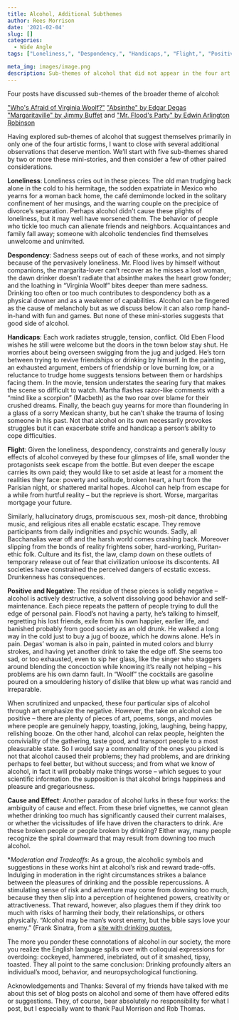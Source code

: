 ```yaml
---
title: Alcohol, Additional Subthemes
author: Rees Morrison
date: '2021-02-04'
slug: []
categories:
  - Wide Angle
tags: ["Loneliness,", "Despondency,", "Handicaps,", "Flight,", "Positive and Negative",]

meta_img: images/image.png
description: Sub-themes of alcohol that did not appear in the four art works previously addressed.
---
```


Four posts have discussed sub-themes of the broader theme of alcohol:

["Who's Afraid of Virginia Woolf?"](https://themesfromart.com/blog/2021-02-03-alcohol-woolf-nichols/)
["Absinthe" by Edgar Degas](https://themesfromart.com/blog/2021-02-03-alcohol-absinthe-degas/)
["Margaritaville" by Jimmy Buffet](https://themesfromart.com/blog/2021-02-01-alcohol-margaritaville-buffet/) and
["Mr. Flood's Party" by Edwin Arlington Robinson](https://themesfromart.com/blog/2021-01-24-alcohol-flood-frost/alcoholfloodindex/)

Having explored sub-themes of alcohol that suggest themselves primarily in only one of the four artistic forms, I want to close with several additional observations that deserve mention.  We’ll start with five sub-themes shared by two or more these mini-stories, and then consider a few of other paired considerations.

**Loneliness**: Loneliness cries out in these pieces:  The old man trudging back alone in the cold to his hermitage, the sodden expatriate in Mexico who yearns for a woman back home, the café demimonde locked in the solitary confinement of her musings, and the warring couple on the precipice of divorce’s separation.  Perhaps alcohol didn’t cause these plights of loneliness, but it may well have worsened them.  The behavior of people who tickle too much can alienate friends and neighbors. Acquaintances and family fall away; someone with alcoholic tendencies find themselves unwelcome and uninvited.

**Despondency**:  Sadness seeps out of each of these works, and not simply because of the pervasively loneliness.  Mr. Flood lives by himself without companions, the margarita-lover can’t recover as he misses a lost woman, the dawn drinker doesn’t radiate that absinthe makes the heart grow fonder; and the loathing in “Virginia Woolf” bites deeper than mere sadness. Drinking too often or too much contributes to despondency both as a physical downer and as a weakener of capabilities.  Alcohol can be fingered as the cause of melancholy but as we discuss below it can also romp hand-in-hand with fun and games.  But none of these mini-stories suggests that good side of alcohol.

**Handicaps**:  Each work radiates struggle, tension, conflict.  Old Eben Flood wishes he still were welcome but the doors in the town below stay shut. He worries about being overseen swigging from the jug and judged. He’s torn between trying to revive friendships or drinking by himself. In the painting, an exhausted argument, embers of friendship or love burning low, or a reluctance to trudge home suggests tensions between them or hardships facing them. In the movie, tension understates the searing fury that makes the scene so difficult to watch. Martha flashes razor-like comments with a “mind like a scorpion” (Macbeth) as the two roar over blame for their crushed dreams. Finally, the beach guy yearns for more than floundering in a glass of a sorry Mexican shanty, but he can’t shake the trauma of losing someone in his past.  Not that alcohol on its own necessarily provokes struggles but it can exacerbate strife and handicap a person’s ability to cope difficulties. 

**Flight**: Given the loneliness, despondency, constraints and generally lousy effects of alcohol conveyed by these four glimpses of life, small wonder the protagonists seek escape from the bottle.  But even deeper the escape carries its own paid; they would like to set aside at least for a moment the realities they face: poverty and solitude, broken heart, a hurt from the Parisian night, or shattered marital hopes.   Alcohol can help from escape for a while from  hurtful reality – but the reprieve is short.   Worse, margaritas mortgage your future.

Similarly, hallucinatory drugs, promiscuous sex, mosh-pit dance, throbbing music, and religious rites all enable ecstatic escape.  They remove participants from daily indignities and psychic wounds.  Sadly, all Bacchanalias wear off and the harsh world comes crashing back.  Moreover slipping from the bonds of reality frightens sober, hard-working, Puritan-ethic folk.  Culture and its fist, the law, clamp down on these outlets of temporary release out of fear that civilization unloose its discontents.  All societies have constrained the perceived dangers of ecstatic excess.  Drunkenness has consequences.

**Positive and Negative**: The residue of these pieces is solidly negative – alcohol is actively destructive, a solvent dissolving good behavior and self-maintenance.  Each piece repeats the pattern of people trying to dull the edge of personal pain. Flood’s not having a party, he’s talking to himself, regretting his lost friends, exile from his own happier, earlier life, and banished probably from good society as an old drunk. He walked a long way in the cold just to buy a jug of booze, which he downs alone. He’s in pain.  Degas’ woman is also in pain, painted in muted colors and blurry strokes, and having yet another drink to take the edge off.  She seems too sad, or too exhausted, even to sip her glass, like  the singer who staggers around blending the concoction while knowing it’s really not helping – his problems are his own damn fault.  In “Woolf” the cocktails are gasoline poured on a smouldering history of dislike that blew up what was rancid and irreparable. 

When scrutinized and unpacked, these four particular sips of alcohol through art emphasize the negative.  However, the take on alcohol can be positive – there are plenty of pieces of art, poems, songs, and movies where people are genuinely happy, toasting, joking, laughing, being happy, relishing booze. On the other hand, alcohol can relax people, heighten the conviviality of the gathering, taste good, and transport people to a most pleasurable state. So I would say a commonality of the ones you picked is not that alcohol caused their problems; they had problems, and are drinking perhaps to feel better, but without success; and from what we know of alcohol, in fact it will probably make things worse – which segues to your scientific information.  the supposition is that alcohol brings happiness and pleasure and gregariousness.

**Cause and Effect**:  Another paradox of alcohol lurks in these four works: the ambiguity of cause and effect. From these brief vignettes, we cannot glean whether drinking too much has significantly caused their current malaises, or whether the vicissitudes of life have driven the characters to drink. Are these broken people or people broken by drinking?  Either way, many people recognize the spiral downward that may result from downing too much alcohol. 

**Moderation and Tradeoffs*: As a group, the alcoholic symbols and suggestions in these works hint at  alcohol’s risk and reward trade-offs. Indulging in moderation in the right circumstances strikes a balance between the pleasures of drinking and the possible repercussions.  A stimulating sense of risk and adventure may come from downing too much, because they then slip into a perception of heightened powers, creativity or attractiveness. That reward, however, also plagues them if they drink too much with risks of harming their body, their relationships, or others physically. “Alcohol may be man’s worst enemy, but the bible says love your enemy.” (Frank Sinatra, from a [site with drinking quotes.](https://drinkade.com/blogs/news/35-famous-drinking-quotes)

The more you ponder these connotations of alcohol in our society, the more you realize the English language spills over with colloquial expressions for overdoing: cockeyed, hammered, inebriated, out of it smashed, tipsy, toasted.  They all point to the same conclusion:  Drinking profoundly alters an individual’s mood, behavior, and neuropsychological functioning. 


Acknowledgements and Thanks:  Several of my friends have talked with me about this set of blog posts on alcohol and some of them have offered edits or suggestions.  They, of course, bear absolutely no responsibility for what I post, but I especially want to thank Paul Morrison and Rob Thomas.

